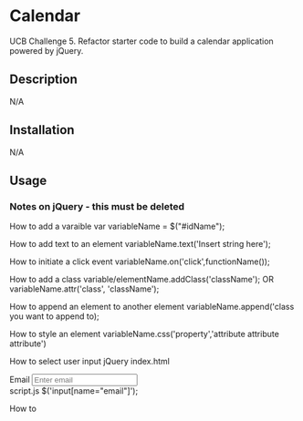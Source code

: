 # Calendar
UCB Challenge 5. Refactor starter code to build a calendar application powered by jQuery.

## Description

N/A
## Installation

N/A

## Usage

### Notes on jQuery - this must be deleted
How to add a varaible
var variableName = $("#idName");

How to add text to an element
variableName.text('Insert string here');

How to initiate a click event
variableName.on('click',functionName());

How to add a class
variable/elementName.addClass('className');
OR variableName.attr('class', 'className');

How to append an element to another element
variableName.append('class you want to append to);

How to style an element
variableName.css('property','attribute attribute attribute') 
<!-- Not sure if attributes are seprated by commmas or not -->

How to select user input jQuery
index.html
<div class="col-12 col-sm-6">
    <label for="email">Email</label>
    <input type="email" class="form-input" name="email" placeholder="Enter email" />
</div>
script.js
$('input[name="email"]');

How to 